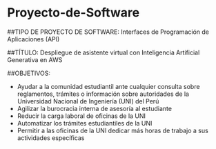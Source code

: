 # Proyecto-de-Software

##TIPO DE PROYECTO DE SOFTWARE: Interfaces de Programación de Aplicaciones (API)

##TÍTULO: Despliegue de asistente virtual con Inteligencia Artificial Generativa en AWS

##OBJETIVOS: 
- Ayudar a la comunidad estudiantil ante cualquier consulta sobre reglamentos, trámites o información sobre autoridades de la Universidad Nacional de Ingeniería (UNI) del Perú
- Agilizar la burocracia interna de asesoría al estudiante
- Reducir la carga laboral de oficinas de la UNI 
- Automatizar los trámites estudiantiles de la UNI
- Permitir a las oficinas de la UNI dedicar más horas de trabajo a sus actividades específicas
